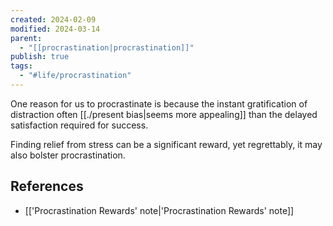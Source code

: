 ```yaml
---
created: 2024-02-09
modified: 2024-03-14
parent:
  - "[[procrastination|procrastination]]"
publish: true
tags:
  - "#life/procrastination"
---
```


One reason for us to procrastinate is because the instant gratification of distraction often [[./present bias|seems more appealing]] than the delayed satisfaction required for success.

Finding relief from stress can be a significant reward, yet regrettably, it may also bolster procrastination.

## References
- [['Procrastination Rewards' note|'Procrastination Rewards' note]]